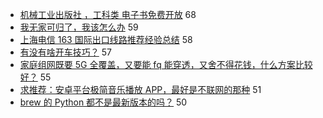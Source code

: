 - [机械工业出版社 ，工科类 电子书免费开放](https://www.v2ex.com/t/641387) 68
- [我无家可归了，我该怎么办](https://www.v2ex.com/t/641467) 59
- [上海电信 163 国际出口线路推荐经验总结](https://www.v2ex.com/t/641386) 58
- [有没有啥开车技巧？](https://www.v2ex.com/t/641329) 57
- [家庭组网既要 5G 全覆盖，又要能 fq 能穿透，又舍不得花钱，什么方案比较好？](https://www.v2ex.com/t/641372) 55
- [求推荐：安卓平台极简音乐播放 APP，最好是不联网的那种](https://www.v2ex.com/t/641315) 51
- [brew 的 Python 都不是最新版本的吗？](https://www.v2ex.com/t/641319) 50